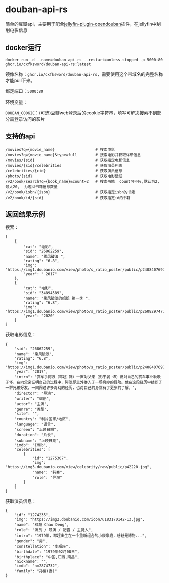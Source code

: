 # douban-api-rs
简单的豆瓣api，主要用于配合[jellyfin-plugin-opendouban](https://github.com/caryyu/jellyfin-plugin-opendouban)插件，在jellyfin中刮削电影信息



## docker运行

```
docker run -d --name=douban-api-rs --restart=unless-stopped -p 5000:80 ghcr.io/cxfksword/douban-api-rs:latest
```

镜像名称：`ghcr.io/cxfksword/douban-api-rs`，需要使用这个带域名的完整名称才能pull下来。

绑定端口：`5000:80`

环境变量：

`DOUBAN_COOKIE`：(可选)豆瓣web登录后的cookie字符串，填写可解决搜索不到部分需登录访问的影片



## 支持的api

```
/movies?q={movie_name}                  # 搜索电影
/movies?q={movie_name}&type=full        # 搜索电影并获取详细信息
/movies/{sid}                           # 获取指定电影信息
/movies/{sid}/celebrities               # 获取演员列表
/celebrities/{cid}                      # 获取演员信息
/photo/{sid}                            # 获取电影壁纸
/v2/book/search?q={book_name}&count=2   # 搜索书籍  count可不传,默认为2, 最大20,  为返回书籍信息数量
/v2/book/isbn/{isbn}                    # 获取指定isbn的书籍
/v2/book/id/{sid}                       # 获取指定id的书籍
```


## 返回结果示例

搜索：

```
[
    {
        "cat": "电影",
        "sid": "26862259",
        "name": "乘风破浪 ",
        "rating": "6.8",
        "img": "https://img1.doubanio.com/view/photo/s_ratio_poster/public/p2408407697.jpg",
        "year": " 2017"
    },
    {
        "cat": "电影",
        "sid": "34894589",
        "name": "乘风破浪的姐姐 第一季 ",
        "rating": "6.8",
        "img": "https://img1.doubanio.com/view/photo/s_ratio_poster/public/p2608297477.jpg",
        "year": "2020"
    }
]
```


获取电影信息：

```
{
    "sid": "26862259",
    "name": "乘风破浪",
    "rating": "6.8",
    "img": "https://img1.doubanio.com/view/photo/s_ratio_poster/public/p2408407697.jpg",
    "year": "2017",
    "intro": "赛车手阿浪（邓超 饰）一直对父亲（彭于晏 饰）反对自己的赛车事业耿耿于怀，在向父亲证明自己的过程中，阿浪却意外卷入了一场奇妙的冒险。他在这段经历中结识了一群兄弟好友，一同闯过许多奇幻的经历，也对自己的身世有了更多的了解。",
    "director": "导演",
    "writer": "编剧",
    "actor": "主演",
    "genre": "类型",
    "site": "",
    "country": "制片国家/地区",
    "language": "语言",
    "screen": "上映日期",
    "duration": "片长",
    "subname": "上映日期",
    "imdb": "IMDb",
    "celebrities": [
        {
            "id": "1275307",
            "img": "https://img3.doubanio.com/view/celebrity/raw/public/p42220.jpg",
            "name": "韩寒",
            "role": "导演"
        }
    ]
}
```

获取演员信息：

```
{
    "id": "1274235",
    "img": "https://img2.doubanio.com/icon/u183170142-13.jpg",
    "name": "邓超 Chao Deng",
    "role": "演员 / 导演 / 配音 / 主持人",
    "intro": "1979年，邓超出生在一个重新组合的小康家庭，爸爸是博物...",
    "gender": "男",
    "constellation": "水瓶座",
    "birthdate": "1979年02月08日",
    "birthplace": "中国,江西,南昌",
    "nickname": "",
    "imdb": "nm2874732",
    "family": "孙俪(妻)"
}
```
